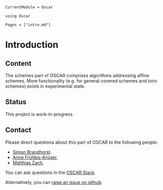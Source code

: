 ```@meta
CurrentModule = Oscar
```

```@setup oscar
using Oscar
```

```@contents
Pages = ["intro.md"]
```

# Introduction

## Content

The schemes part of OSCAR comprises algorithms addressing affine schemes. More functionality
(e.g. for general covered schemes and toric schemes) exists in experimental state.


## Status

This project is work-in-progress.


## Contact

Please direct questions about this part of OSCAR to the following people:
* [Simon Brandhorst](https://www.math.uni-sb.de/ag/brandhorst/index.php?lang=en).
* [Anne Frühbis-Krüger](https://uol.de/anne-fruehbis-krueger),
* [Matthias Zach](https://www.mathematik.uni-kl.de/en/agag/people/members),

You can ask questions in the [OSCAR Slack](https://oscar.computeralgebra.de/community/#slack).

Alternatively, you can [raise an issue on github](https://oscar.computeralgebra.de/community/#how-to-report-issues).
